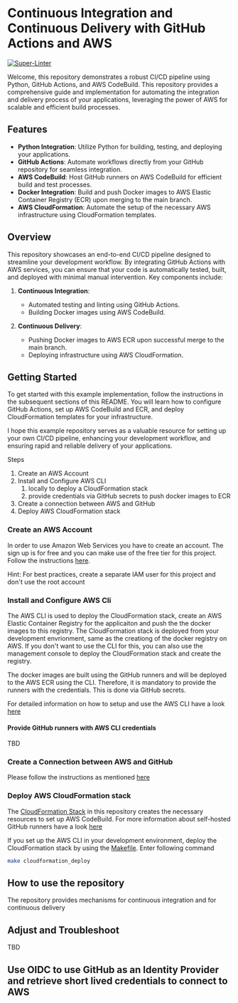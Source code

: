 # Continuous Integration and Continuous Delivery with GitHub Actions and AWS

[![Super-Linter](https://github.com/dieni/aws-cicd/actions/workflows/super-linter.yml/badge.svg)](https://github.com/marketplace/actions/super-linter)


Welcome, this repository demonstrates a robust CI/CD pipeline using Python, GitHub Actions, and AWS CodeBuild. This repository provides a comprehensive guide and implementation for automating the integration and delivery process of your applications, leveraging the power of AWS for scalable and efficient build processes.

## Features

- **Python Integration**: Utilize Python for building, testing, and deploying your applications.
- **GitHub Actions**: Automate workflows directly from your GitHub repository for seamless integration.
- **AWS CodeBuild**: Host GitHub runners on AWS CodeBuild for efficient build and test processes.
- **Docker Integration**: Build and push Docker images to AWS Elastic Container Registry (ECR) upon merging to the main branch.
- **AWS CloudFormation**: Automate the setup of the necessary AWS infrastructure using CloudFormation templates.

## Overview

This repository showcases an end-to-end CI/CD pipeline designed to streamline your development workflow. By integrating GitHub Actions with AWS services, you can ensure that your code is automatically tested, built, and deployed with minimal manual intervention. Key components include:

1. **Continuous Integration**:
    - Automated testing and linting using GitHub Actions.
    - Building Docker images using AWS CodeBuild.

2. **Continuous Delivery**:
    - Pushing Docker images to AWS ECR upon successful merge to the main branch.
    - Deploying infrastructure using AWS CloudFormation.

## Getting Started
To get started with this example implementation, follow the instructions in the subsequent sections of this README. You will learn how to configure GitHub Actions, set up AWS CodeBuild and ECR, and deploy CloudFormation templates for your infrastructure.

I hope this example repository serves as a valuable resource for setting up your own CI/CD pipeline, enhancing your development workflow, and ensuring rapid and reliable delivery of your applications.


Steps
1. Create an AWS Account
1. Install and Configure AWS CLI
    1. locally to deploy a CloudFormation stack
    1. provide credentials via GitHub secrets to push docker images to ECR
1. Create a connection between AWS and GitHub
1. Deploy AWS CloudFormation stack

### Create an AWS Account
In order to use Amazon Web Services you have to create an account. The sign up is for free and you can make use of the free tier for this project. Follow the instructions [here](https://aws.amazon.com/resources/create-account/).

Hint: For best practices, create a separate IAM user for this project and don't use the root account

### Install and Configure AWS Cli
The AWS CLI is used to deploy the CloudFormation stack, create an AWS Elastic Container Registry for the applicaiton and push the the docker images to this registry. The CloudFormation stack is deployed from your development envrionment, same as the creationg of the docker registry on AWS. If you don't want to use the CLI for this, you can also use the management console to deploy the CloudFormation stack and create the registry.

The docker images are built using the GitHub runners and will be deployed to the AWS ECR using the CLI. Therefore, it is mandatory to provide the runners with the credentials. This is done via GitHub secrets.

For detailed information on how to setup and use the AWS CLI have a look [here](https://github.com/aws/aws-cli/tree/v2)

#### Provide GitHub runners with AWS CLI credentials
TBD

### Create a Connection between AWS and GitHub
Please follow the instructions as mentioned [here](https://docs.aws.amazon.com/dtconsole/latest/userguide/connections-create-github.html)

### Deploy AWS CloudFormation stack
The [CloudFormation Stack](iac/codebuild_project.yml) in this repository creates the necessary resources to set up AWS CodeBuild. For more information about self-hosted GitHub runners have a look [here](https://docs.aws.amazon.com/codebuild/latest/userguide/action-runner.html)

If you set up the AWS CLI in your development environment, deploy the CloudFormation stack by using the [Makefile](Makefile). Enter following command

```bash
make cloudformation_deploy
```

## How to use the repository

The repository provides mechanisms for continuous integration and for continuous delivery




## Adjust and Troubleshoot
TBD


## Use OIDC to use GitHub as an Identity Provider and retrieve short lived credentials to connect to AWS

<!-- Useful links:
- https://docs.github.com/en/actions/deployment/security-hardening-your-deployments/configuring-openid-connect-in-amazon-web-services
- https://docs.aws.amazon.com/IAM/latest/UserGuide/id_roles_providers_create_oidc.html
- https://aws.amazon.com/blogs/security/use-iam-roles-to-connect-github-actions-to-actions-in-aws/ -->
